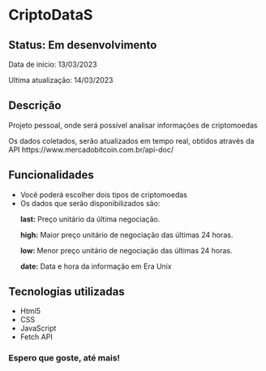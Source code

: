 <h1>CriptoDataS</h1>

<h2>Status: Em desenvolvimento</h2>
<p>Data de início: 13/03/2023</p>
<p>Ultima atualização: 14/03/2023</p>

<h2>Descrição</h2>
<p>Projeto pessoal, onde será possível analisar informações de criptomoedas</p>
<p>Os dados coletados, serão atualizados em tempo real, obtidos através da API https://www.mercadobitcoin.com.br/api-doc/</p>

<h2>Funcionalidades</h2>
<ul>
	<li>Você poderá escolher dois tipos de criptomoedas</li>
	<li>Os dados que serão disponibilizados são: </li>
        <p><strong>last:</strong> Preço unitário da última negociação.</p>
        <p><strong>high:</strong> Maior preço unitário de negociação das últimas 24 horas.</p>
        <p><strong>low: </strong>Menor preço unitário de negociação das últimas 24 horas.</p>
        <p><strong>date:</strong> Data e hora da informação em Era Unix </p>
</ul>

<h2>Tecnologias utilizadas</h2>
<ul>
	<li>Html5</li>
	<li>CSS</li>
	<li>JavaScript</li>
    <li>Fetch API</li>
</ul>

<h3>Espero que goste, até mais!</h3>